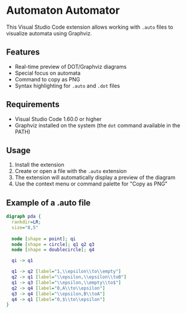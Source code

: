 # Automaton Automator

This Visual Studio Code extension allows working with `.auto` files to visualize automata using Graphviz.

## Features

- Real-time preview of DOT/Graphviz diagrams
- Special focus on automata
- Command to copy as PNG
- Syntax highlighting for `.auto` and `.dot` files

## Requirements

- Visual Studio Code 1.60.0 or higher
- Graphviz installed on the system (the `dot` command available in the PATH)

## Usage

1. Install the extension
2. Create or open a file with the `.auto` extension
3. The extension will automatically display a preview of the diagram
4. Use the context menu or command palette for "Copy as PNG"

## Example of a .auto file

```dot
digraph pda {
  rankdir=LR;
  size="8,5"
  
  node [shape = point]; qi
  node [shape = circle]; q1 q2 q3
  node [shape = doublecircle]; q4

  qi -> q1

  q1 -> q2 [label="1,\\epsilon\\to\\empty"]
  q2 -> q1 [label="\\epsilon,\\epsilon\\toB"]
  q1 -> q3 [label="\\epsilon,\\empty\\to$"]
  q2 -> q4 [label="0,A\\to\\epsilon"]
  q3 -> q4 [label="\\epsilon,B\\toA"]
  q4 -> q1 [label="0,$\\to\\epsilon"]
}
```